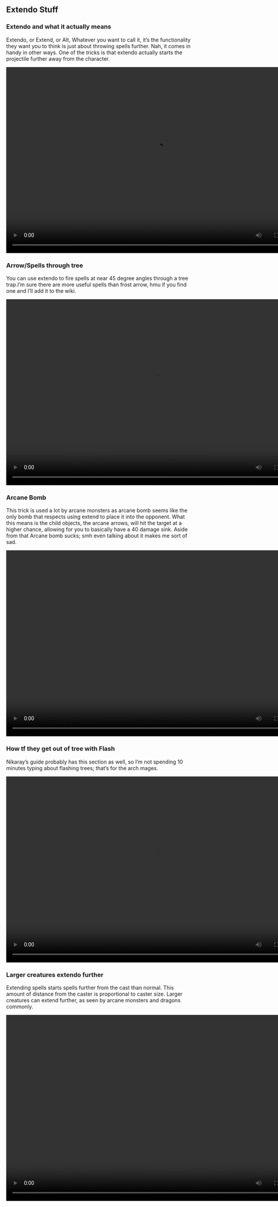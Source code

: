 ## Extendo Stuff


### Extendo and what it actually means
Extendo, or Extend, or Alt, Whatever you want to call it, it’s the functionality they want you to think is just about throwing spells further. Nah, it comes in handy in other ways. One of the tricks is that extendo  actually starts the projectile further away from the character.

<video controls="true" width="800" height="500" ><source src="https://raw.githubusercontent.com/1IlIl/wikidata/main/tra_trsw2_stuff/ExtendoProjectiles.mp4"></video>


### Arrow/Spells through tree
You can use extendo to fire spells at near 45 degree angles through a tree trap.I’m sure there are more useful spells than frost arrow, hmu if you find one and I’ll add it to the wiki.


<video controls="true" width="800" height="500" ><source src="https://raw.githubusercontent.com/1IlIl/wikidata/main/tra_trsw2_stuff/ArrowThroughTree.mp4"></video>

### Arcane Bomb
This trick is used a lot by arcane monsters as arcane bomb seems like the only bomb that respects using extend to place it into the opponent. What this means is the child objects, the arcane arrows, will hit the target at a higher chance, allowing for you to basically have a 40 damage sink. Aside from that Arcane bomb sucks; smh even talking about it makes me sort of sad.


<video controls="true" width="800" height="500" ><source src="https://raw.githubusercontent.com/1IlIl/wikidata/main/tra_trsw2_stuff/ArcaneBombSux.mp4"></video>


### How tf they get out of tree with Flash
Nikaray’s guide probably has this section as well, so I’m not spending 10 minutes typing about flashing trees; that’s for the arch mages.


<video controls="true" width="800" height="500" ><source src="https://raw.githubusercontent.com/1IlIl/wikidata/main/tra_trsw2_stuff/FlashTree.mp4"></video>


### Larger creatures extendo further


Extending spells starts spells further from the cast than normal. This amount of distance from the caster is proportional to caster size. Larger creatures can extend further, as seen by arcane monsters and dragons commonly.


<video controls="true" width="800" height="500" ><source src="https://raw.githubusercontent.com/1IlIl/wikidata/main/tra_trsw2_stuff/ExtendDistance.mp4"></video>
